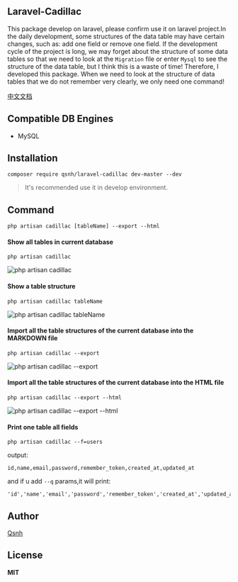 ## Laravel-Cadillac

This package develop on laravel, please confirm use it on laravel project.In the daily development, some structures of the data table may have certain changes, such as: add one field or remove one field. If the development cycle of the project is long, we may forget about the structure of some data tables so that we need to look at the `Migration` file or enter `Mysql` to see the structure of the data table, but I think this is a waste of time! Therefore, I developed this package. When we need to look at the structure of data tables that we do not remember very clearly, we only need one command!

[中文文档](chinese.md)

## Compatible DB Engines
- MySQL

## Installation

```
composer require qsnh/laravel-cadillac dev-master --dev
```

> It's recommended use it in develop environment.


## Command

```
php artisan cadillac [tableName] --export --html
```


#### Show all tables in current database

```
php artisan cadillac
```

![php artisan cadillac](https://user-images.githubusercontent.com/12671205/37866385-27acd13a-2fc5-11e8-8a54-be6110686999.gif)

#### Show a table structure

```
php artisan cadillac tableName
```

![php artisan cadillac tableName](https://user-images.githubusercontent.com/12671205/37866390-338b15a2-2fc5-11e8-833f-5749c693842d.gif)


#### Import all the table structures of the current database into the MARKDOWN file

```
php artisan cadillac --export
```

![php artisan cadillac --export](https://user-images.githubusercontent.com/12671205/37866396-40fa712e-2fc5-11e8-8559-e678ac3993ee.gif)

#### Import all the table structures of the current database into the HTML file

```
php artisan cadillac --export --html
```

![php artisan cadillac --export --html](https://user-images.githubusercontent.com/12671205/37866411-7c6fcb8c-2fc5-11e8-92b3-5ccaf8f3b5d2.gif)

#### Print one table all fields

```
php artisan cadillac --f=users
```

output:

```
id,name,email,password,remember_token,created_at,updated_at
```

and if u add `--q` params,it will print:

```
'id','name','email','password','remember_token','created_at','updated_at'
```


## Author

[Qsnh](https://github.com/Qsnh)

## License

**MIT**
